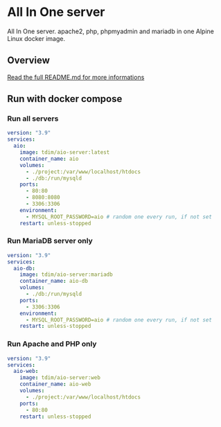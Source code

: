 # All In One server
All In One server. apache2, php, phpmyadmin and mariadb in one Alpine Linux docker image.

## Overview
[Read the full README.md for more informations](https://github.com/Hima-Pro/aio-server/blob/main/README.md)

## Run with docker compose

### Run all servers
```yml
version: "3.9"
services:
  aio:
    image: tdim/aio-server:latest
    container_name: aio
    volumes:
      - ./project:/var/www/localhost/htdocs
      - ./db:/run/mysqld
    ports:
      - 80:80
      - 8080:8080
      - 3306:3306
    environment:
      - MYSQL_ROOT_PASSWORD=aio # random one every run, if not set
    restart: unless-stopped
```

### Run MariaDB server only
```yml
version: "3.9"
services:
  aio-db:
    image: tdim/aio-server:mariadb
    container_name: aio-db
    volumes:
      - ./db:/run/mysqld
    ports:
      - 3306:3306
    environment:
      - MYSQL_ROOT_PASSWORD=aio # random one every run, if not set
    restart: unless-stopped
```

### Run Apache and PHP only
```yml
version: "3.9"
services:
  aio-web:
    image: tdim/aio-server:web
    container_name: aio-web
    volumes:
      - ./project:/var/www/localhost/htdocs
    ports:
      - 80:80
    restart: unless-stopped
```
